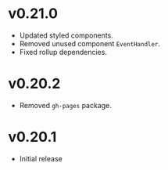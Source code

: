 # v0.21.0
- Updated styled components.
- Removed unused component `EventHandler`.
- Fixed rollup dependencies.

# v0.20.2
- Removed `gh-pages` package.

# v0.20.1
- Initial release
